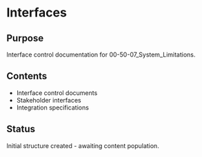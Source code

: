 # Interfaces

## Purpose
Interface control documentation for 00-50-07_System_Limitations.

## Contents
- Interface control documents
- Stakeholder interfaces
- Integration specifications

## Status
Initial structure created - awaiting content population.
